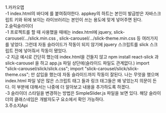 1.카카오맵
<br/>
-1 index.html의 바디에 <script
      type="text/javascript"
      src="//dapi.kakao.com/v2/maps/sdk.js?appkey=❤️&ribraries=services"
      class="kakaomap"
    ></script> 를 붙여줘야한다. appkey의 하트는 본인이 발급받은 자바스크립트 키와 뒤에 보이는 라이브러리는 본인이 쓰는 용도에 맞게 넣어주면 된다.
<br/> 2.슬릭슬라이더
<br/>
-1 프로젝트를 할 때 사용했을 때에는 index.html에 jquery, slick-carousel/.../slick.min.css , slick-carousel/.../slick-theme.min.css 등 여러가지를 넣었다. 그런데 자동 슬라이드가 작동이 되지 않기에 jquery 스크립트를 slick 스크립트 전에 넣어줘서 작동이 됐었다.
<br/>
-2 지금 예시로 간단히 했는데 index.html을 건들지 않고 npm install react-slick 과 slick-carousel 을 하고 app.js 파일 상단에(슬라이드 파일도 관계없다.)
import "slick-carousel/slick/slick.css";
import "slick-carousel/slick/slick-theme.css"; 만 삽입을 했는데 자동 슬라이드까지 작동이 잘된다. 나는 무엇을 했으며 index.html 파일 넣은 많은 스크립트 태그 들과 링크 태그들은 왜 넣었는지 의문이 든다. 이 부분에 대해서는 나중에 더 알아보고 내용을 추가하도록 하겠다.
<br/>
-3 슬라이더 스타일을 변경하는 방법은 SimpleSlider.js 파일을 보면 있다. 해당 슬라이더의 클래스네임은 개발자도구 요소에서 확인 가능하다.
<br/> 3.주소지Api
